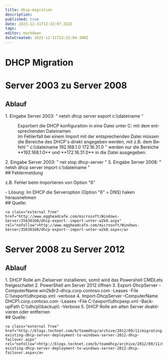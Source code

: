 ```yaml
---
title: dhcp-migration
description: 
published: true
date: 2023-12-31T13:32:07.332Z
tags: 
editor: markdown
dateCreated: 2023-12-31T13:32:04.308Z
---
```


# DHCP Migration

# <span class="mw-headline" id="bkmrk-server-2003-zu-serve-1">Server 2003 zu Server 2008</span>

## <span class="mw-headline" id="bkmrk-ablauf-1">Ablauf</span>

<div class="vector-body" id="bkmrk-eingabe-server-2003%3A"><div class="mw-body-content mw-content-ltr" dir="ltr" lang="de"><div class="mw-parser-output">1. Eingabe Server 2003: " netsh dhcp server export c:\\dateiname " <dl><dd>Exportiert die DHCP konfiguration in eine Datei unter C: mit dem entsprechenden Dateinamen</dd><dd>Im Fehlerfall bei einem Import mit der entsprechenden Datei müssen die Bereiche des DHCP´s direkt angegeben werden, mit z.B. dem Befehl " c:\\dateiname 192.168.1.0 172.16.31.0 " werden nur die Bereiche **192.168.1.0** und **172.16.31.0** in die Datei ausgegeben.</dd></dl>
2. Eingabe Server 2003: " net stop dhcp-server "
3. Eingabe Server 2008: " netsh dhcp server import c:\\dateiname "

</div></div></div>## <span class="mw-headline" id="bkmrk-fehlermeldung-1">Fehlermeldung</span>

z.B. Fehler beim Importieren von Option "6"

<div class="vector-body" id="bkmrk-l%C3%B6sung%3A-im-dhcp-die-"><div class="mw-body-content mw-content-ltr" dir="ltr" lang="de"><div class="mw-parser-output">- Lösung: Im DHCP die Serveroption (Option "6" = DNS) haken herausnehmen

</div></div></div>## <span class="mw-headline" id="bkmrk-quelle%3A-1">Quelle:</span>

```
<a class="external free" href="http://www.eggheadcafe.com/microsoft/Windows-Server/35630160/dhcp-export--import-unter-w2k8.aspx" rel="nofollow">http://www.eggheadcafe.com/microsoft/Windows-Server/35630160/dhcp-export--import-unter-w2k8.aspx</a>
```

# <span class="mw-headline" id="bkmrk-server-2008-zu-serve-1">Server 2008 zu Server 2012</span>

## <span class="mw-headline" id="bkmrk-ablauf-3">Ablauf</span>

<div class="vector-body" id="bkmrk-dhcp-rolle-am-zielse"><div class="mw-body-content mw-content-ltr" dir="ltr" lang="de"><div class="mw-parser-output">1. DHCP Rolle am Zielserver installieren, somit wird das Powershell CMDLets freigeschaltet
2. PowerShell am Server 2012 öffnen
3. Export-DhcpServer –ComputerName win2k8r2-dhcp.corp.contoso.com -Leases -File C:\\export\\dhcpexp.xml -verbose
4. Import-DhcpServer –ComputerName DHCP1.corp.contoso.com -Leases –File C:\\export\\dhcpexp.xml -BackupPath C:\\dhcp\\backup\\ -Verbose
5. DHCP Rolle am alten Server deaktivieren oder entfernen

</div></div></div>## <span class="mw-headline" id="bkmrk-quelle%3A-3">Quelle:</span>

```
<a class="external free" href="http://blogs.technet.com/b/teamdhcp/archive/2012/09/11/migrating-existing-dhcp-server-deployment-to-windows-server-2012-dhcp-failover.aspx" rel="nofollow">http://blogs.technet.com/b/teamdhcp/archive/2012/09/11/migrating-existing-dhcp-server-deployment-to-windows-server-2012-dhcp-failover.aspx</a>
```